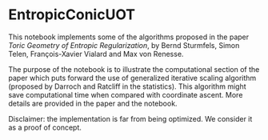# EntropicConicUOT
This notebook implements some of the algorithms proposed in the paper *Toric Geometry of Entropic Regularization*, by Bernd Sturmfels, Simon Telen, François-Xavier Vialard and Max von Renesse.

The purpose of the notebook is to illustrate the computational section of the paper which puts forward the use of generalized iterative scaling algorithm (proposed by Darroch and Ratcliff in the statistics).
This algorithm might save computational time when compared with coordinate ascent.
More details are provided in the paper and the notebook.

Disclaimer: the implementation is far from being optimized. We consider it as a proof of concept.
